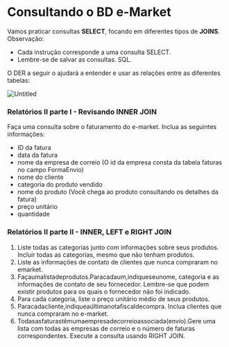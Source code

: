 # **Consultando o BD e-Market**

Vamos praticar consultas **SELECT**, focando em diferentes tipos de **JOINS**.
Observação:

- Cada instrução corresponde a uma consulta SELECT.
- Lembre-se de salvar as consultas. SQL.

O DER a seguir o ajudará a entender e usar as relações entre as diferentes tabelas:

![Untitled](Untitled%20aaa08115429b4b218055db0758edcbfa/Untitled.png)

### **Relatórios II parte I - Revisando INNER JOIN**

Faça uma consulta sobre o faturamento do e-market. Inclua as seguintes informações:

- ID da fatura
- data da fatura
- nome da empresa de correio (O id da empresa consta da tabela faturas no campo FormaEnvio)
- nome do cliente
- categoria do produto vendido
- nome do produto (Você chega ao produto consultando os detalhes da fatura)
- preço unitário
- quantidade

### **Relatórios II parte II - INNER, LEFT e RIGHT JOIN**

1. Liste todas as categorias junto com informações sobre seus produtos. Incluir todas as categorias, mesmo que não tenham produtos.
2. Liste as informações de contato de clientes que nunca compraram no emarket.
3. Façaumalistadeprodutos.Paracadaum,indiqueseunome, categoria e as informações de contato de seu fornecedor. Lembre-se que podem existir produtos para os quais o fornecedor não foi indicado.
4. Para cada categoria, liste o preço unitário médio de seus produtos.
5. Paracadacliente,indiqueaúltimanotafiscaldecompra. Inclua clientes que nunca compraram no e-market.
6. Todasasfaturastêmumaempresadecorreioassociada(envio).Gere uma lista com todas as empresas de correio e o número de faturas correspondentes. Execute a consulta usando RIGHT JOIN.